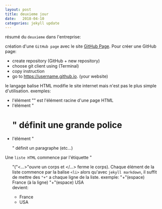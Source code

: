 ```yaml
---
layout: post
title: deuxieme jour
date:   2018-04-10
categories: jekyll update
---
```

résumé du `deuxieme` dans l'entreprise:

création d'une `GitHub page` avec le site [GitHub Page][githubpage].
Pour créer une GitHub page:
+ create repository (GitHub + new repository)
+ choose git client using (Terminal)
+ copy instruction
+ go to https://username.github.io. (your website)

le langage balise HTML modifie le site internet mais n'est pas le plus simple d'utilisation.
exemples:
+ l'élément "<html>" est l'élément racine d'une page HTML
+ l'élément "<h1>" définit une grande police
+ l'élément "<p>" définit un paragraphe (etc...)

Une `liste HTML` commence par l'étiquette "<ul>"("<...>"ouvre un corps et </...> ferme le corps). Chaque élément de la liste commence par la balise `<li>` alors qu'avec `jekyll markdown`, il suffit de mettre des `"+"` a chaque ligne de la liste.
exemple:
"+"(espace) France (à la ligne) "+"(espace) USA   
devient:
+ France
+ USA




[githubpage]: https://pages.github.com
